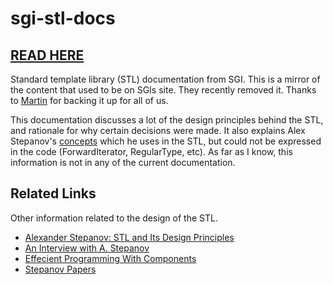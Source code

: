 # sgi-stl-docs

## [READ HERE](https://justinmeiners.github.io/sgi-stl-docs/)

Standard template library (STL) documentation from SGI. This is a mirror of the content that used to be on SGIs site. They recently removed it. Thanks to [Martin](http://www.martinbroadhurst.com/sgi-stl-documentation.html) for backing it up for all of us.

This documentation discusses a lot of the design principles behind the STL, and rationale for why certain decisions were made. It also explains Alex Stepanov's [concepts](https://en.cppreference.com/w/cpp/concepts) which he uses in the STL, but could not be expressed in the code (ForwardIterator, RegularType, etc). As far as I know, this information is not in any of the current documentation.

## Related Links

Other information related to the design of the STL.

- [Alexander Stepanov: STL and Its Design Principles](https://www.youtube.com/watch?v=COuHLky7E2Q)
- [An Interview with A. Stepanov](http://www.stlport.org/resources/StepanovUSA.html)
- [Effecient Programming With Components](https://www.youtube.com/watch?v=aIHAEYyoTUc&list=PLHxtyCq_WDLXryyw91lahwdtpZsmo4BGD)
- [Stepanov Papers](http://stepanovpapers.com)





